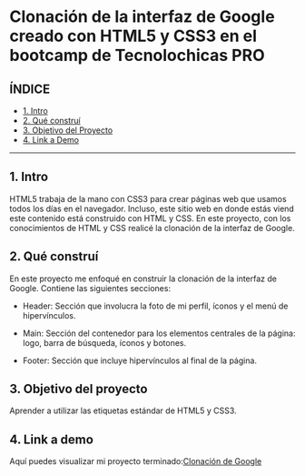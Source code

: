 # Clonación de la interfaz de Google creado con HTML5 y CSS3 en el bootcamp de Tecnolochicas PRO


## **ÍNDICE**

* [1. Intro](https://github.com/mfercast/clonaciongoogle/blob/main/README.md#1-intro)
* [2. Qué construí](https://github.com/mfercast/clonaciongoogle/blob/main/README.md#2-qu%C3%A9-constru%C3%AD)
* [3. Objetivo del Proyecto]([#](https://github.com/mfercast/clonaciongoogle/blob/main/README.md#3-objetivo-del-proyecto))
* [4. Link a Demo](https://github.com/mfercast/clonaciongoogle/blob/main/README.md#4-link-a-demo)

****

## 1. Intro
HTML5 trabaja de la mano con CSS3 para crear páginas web que usamos todos los días en el navegador. Incluso, este sitio web en donde estás viend este contenido está construido con HTML y CSS. En este proyecto, con los conocimientos de HTML y CSS realicé la clonación de la interfaz de Google. 

## 2. Qué construí 
En este proyecto me enfoqué en construir la clonación de la interfaz de Google. 
Contiene las siguientes secciones:

* Header: Sección que involucra la foto de mi perfil, íconos y el menú de hipervínculos. 

* Main: Sección del contenedor para los elementos centrales de la página: logo, barra de búsqueda, íconos y botones.

* Footer: Sección que incluye hipervínculos al final de la página.

## 3. Objetivo del proyecto 
Aprender a utilizar las etiquetas estándar de HTML5 y CSS3.

## 4. Link a demo
Aquí puedes visualizar mi proyecto terminado:[Clonación de Google](#)
